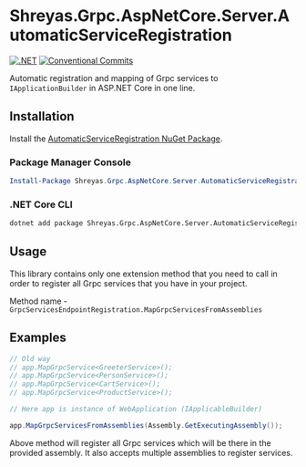 # Shreyas.Grpc.AspNetCore.Server.AutomaticServiceRegistration
[![.NET](https://github.com/ShreyasJejurkar/Grpc.AspNetCore.Server.AutomaticServiceRegistration/actions/workflows/dotnet.yml/badge.svg)](https://github.com/ShreyasJejurkar/Grpc.AspNetCore.Server.AutomaticServiceRegistration/actions/workflows/dotnet.yml)
[![Conventional Commits](https://img.shields.io/badge/Conventional%20Commits-1.0.0-yellow.svg)](https://conventionalcommits.org)

Automatic registration and mapping of Grpc services to `IApplicationBuilder` in ASP.NET Core in one line.

## Installation

Install the [AutomaticServiceRegistration NuGet Package](https://www.nuget.org/packages/Shreyas.Grpc.AspNetCore.Server.AutomaticServiceRegistration/).

### Package Manager Console

```powershell
Install-Package Shreyas.Grpc.AspNetCore.Server.AutomaticServiceRegistration
```

### .NET Core CLI

```bash
dotnet add package Shreyas.Grpc.AspNetCore.Server.AutomaticServiceRegistration
```

## Usage

This library contains only one extension method that you need to call in order to register all Grpc services that you have in your project. 

Method name - `GrpcServicesEndpointRegistration.MapGrpcServicesFromAssemblies`

## Examples

```csharp
// Old way
// app.MapGrpcService<GreeterService>();
// app.MapGrpcService<PersonService>();
// app.MapGrpcService<CartService>();
// app.MapGrpcService<ProductService>();

// Here app is instance of WebApplication (IApplicableBuilder)

app.MapGrpcServicesFromAssemblies(Assembly.GetExecutingAssembly());
```

Above method will register all Grpc services which will be there in the provided assembly. It also accepts multiple assemblies to register services.
